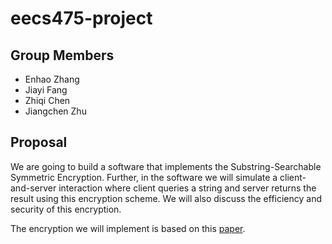 # eecs475-project

## Group Members
- Enhao Zhang
- Jiayi Fang
- Zhiqi Chen
- Jiangchen Zhu

## Proposal
We are going to build a software that implements the Substring-Searchable
Symmetric Encryption. Further, in the software we will simulate a client-and-server
interaction where client queries a string and server returns the result using this
encryption scheme. We will also discuss the efficiency and security of this encryption.

The encryption we will implement is based on this [paper](https://eprint.iacr.org/2014/638.pdf
).
